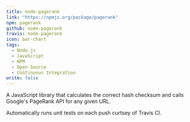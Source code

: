 ```yaml
---
title: node-pagerank
link: "https://npmjs.org/package/pagerank"
npm: pagerank
github: node-pagerank
travis: node-pagerank
icon: bar-chart
tags: 
  - Node.js
  - JavaScript
  - NPM
  - Open Source
  - Continuous Integration
write: false
---
```


A JavaScript library that calculates the correct hash checksum and calls Google's PageRank API for any given URL.

Automatically runs unit tests on each push curtsey of Travis CI.